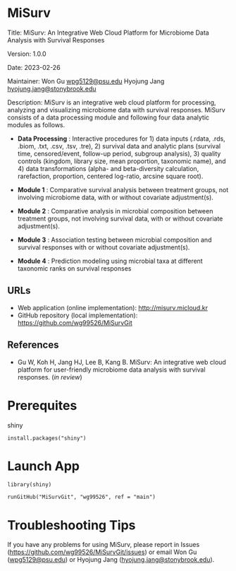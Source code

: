 # MiSurv

Title: MiSurv: An Integrative Web Cloud Platform for Microbiome Data Analysis with Survival Responses

Version: 1.0.0

Date: 2023-02-26

Maintainer: Won Gu <wpg5129@psu.edu> Hyojung Jang <hyojung.jang@stonybrook.edu> 

Description: MiSurv is an integrative web cloud platform for processing, analyzing and visualizing microbiome data with survival responses. MiSurv consists of a data processing module and following four data analytic modules as follows.

* **Data Processing** : Interactive procedures for 1) data inputs (.rdata, .rds, .biom, .txt, .csv, .tsv, .tre), 2) survival data and analytic plans (survival time, censored/event, follow-up period, subgroup analysis), 3) quality controls (kingdom, library size, mean proportion, taxonomic name), and 4) data transformations (alpha- and beta-diversity calculation, rarefaction, proportion, centered log-ratio, arcsine square root).

* **Module 1** : Comparative survival analysis between treatment groups, not involving microbiome data, with or without covariate adjustment(s).

* **Module 2** : Comparative analysis in microbial composition between treatment groups, not involving survival data, with or without covariate adjustment(s).

* **Module 3** : Association testing between microbial composition and survival responses with or without covariate adjustment(s).

* **Module 4** : Prediction modeling using microbial taxa at different taxonomic ranks on survival responses


## URLs

* Web application (online implementation): http://misurv.micloud.kr
* GitHub repository (local implementation): https://github.com/wg99526/MiSurvGit
 
## References

* Gu W, Koh H, Jang HJ, Lee B, Kang B. MiSurv: An integrative web cloud platform for user-friendly microbiome data analysis with survival responses. (*_in review_*)

# Prerequites

shiny
```
install.packages("shiny")
```

# Launch App

```
library(shiny)

runGitHub("MiSurvGit", "wg99526", ref = "main")
```

# Troubleshooting Tips

If you have any problems for using MiSurv, please report in Issues (https://github.com/wg99526/MiSurvGit/issues) or email Won Gu (wpg5129@psu.edu) or Hyojung Jang (hyojung.jang@stonybrook.edu). 
